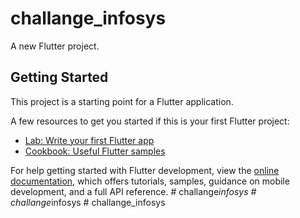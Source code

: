 # challange_infosys

A new Flutter project.

## Getting Started

This project is a starting point for a Flutter application.

A few resources to get you started if this is your first Flutter project:

- [Lab: Write your first Flutter app](https://docs.flutter.dev/get-started/codelab)
- [Cookbook: Useful Flutter samples](https://docs.flutter.dev/cookbook)

For help getting started with Flutter development, view the
[online documentation](https://docs.flutter.dev/), which offers tutorials,
samples, guidance on mobile development, and a full API reference.
#   c h a l l a n g e _ i n f o s y s  
 #   c h a l l a n g e _ i n f o s y s  
 #   c h a l l a n g e _ i n f o s y s  
 